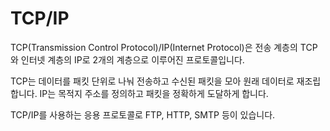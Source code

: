 # TCP/IP

TCP(Transmission Control Protocol)/IP(Internet Protocol)은 전송 계층의 TCP와 인터넷 계층의 IP로 2개의 계층으로 이루어진 프로토콜입니다.

TCP는 데이터를 패킷 단위로 나눠 전송하고 수신된 패킷을 모아 원래 데이터로 재조립합니다. IP는 목적지 주소를 정의하고 패킷을 정확하게 도달하게 합니다.

TCP/IP를 사용하는 응용 프로토콜로 FTP, HTTP, SMTP 등이 있습니다.
